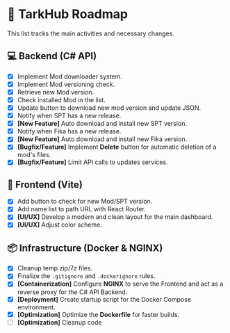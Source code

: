 # 🚀 TarkHub Roadmap

This list tracks the main activities and necessary changes.

## 💻 Backend (C# API)

- [x] Implement Mod downloader system.
- [x] Implement Mod versioning check.
- [x] Retrieve new Mod version.
- [x] Check installed Mod in the list.
- [x] Update button to download new mod version and update JSON.
- [x] Notify when SPT has a new release.
- [x] **[New Feature]** Auto download and install new SPT version.
- [x] Notify when Fika has a new release.
- [x] **[New Feature]** Auto download and install new Fika version.
- [x] **[Bugfix/Feature]** Implement **Delete** button for automatic deletion of a mod's files.
- [x] **[Bugfix/Feature]** Limit API calls to updates services.

## 🎨 Frontend (Vite)

- [x] Add button to check for new Mod/SPT version.
- [x] Add name list to path URL with React Router.
- [x] **[UI/UX]** Develop a modern and clean layout for the main dashboard.
- [x] **[UI/UX]** Adjust color scheme.

## 📦 Infrastructure (Docker & NGINX)

- [x] Cleanup temp zip/7z files.
- [x] Finalize the `.gitignore` and `.dockerignore` rules.
- [x] **[Containerization]** Configure **NGINX** to serve the Frontend and act as a reverse proxy for the C# API Backend.
- [x] **[Deployment]** Create startup script for the Docker Compose environment.
- [x] **[Optimization]** Optimize the **Dockerfile** for faster builds.
- [ ] **[Optimization]** Cleanup code
